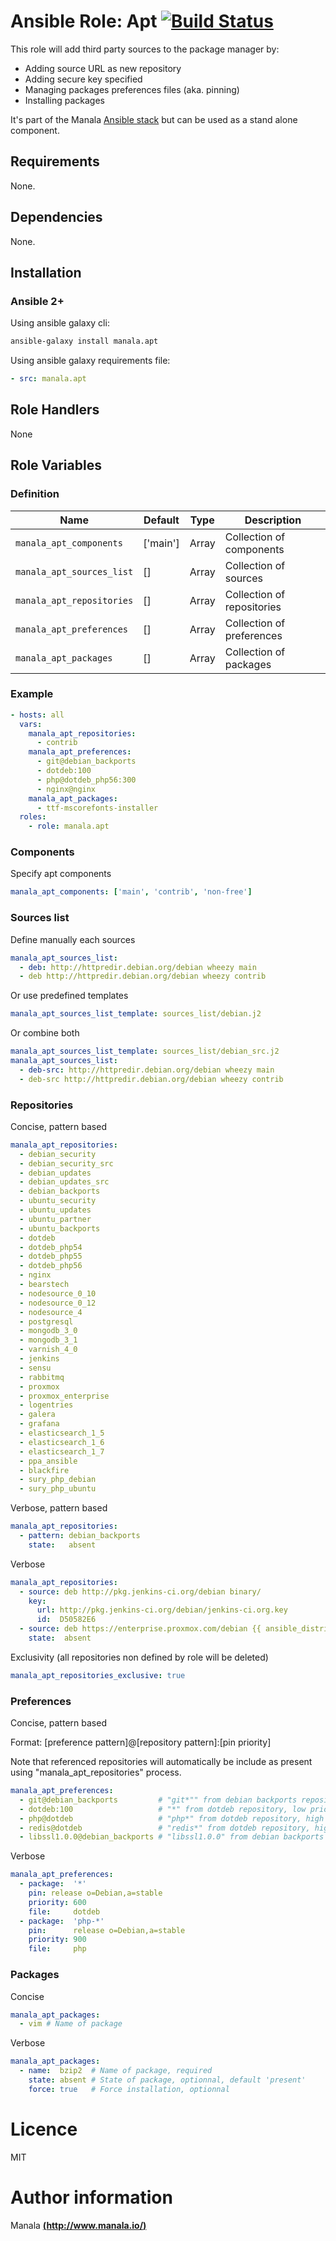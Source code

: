 # Ansible Role: Apt [![Build Status](https://travis-ci.org/manala/ansible-role-apt.svg?branch=master)](https://travis-ci.org/manala/ansible-role-apt)

This role will add third party sources to the package manager by:
- Adding source URL as new repository
- Adding secure key specified
- Managing packages preferences files (aka. pinning)
- Installing packages

It's part of the Manala <a href="http://www.manala.io" target="_blank">Ansible stack</a> but can be used as a stand alone component.

## Requirements

None.

## Dependencies

None.

## Installation

### Ansible 2+

Using ansible galaxy cli:

```bash
ansible-galaxy install manala.apt
```

Using ansible galaxy requirements file:

```yaml
- src: manala.apt
```

## Role Handlers

None

## Role Variables

### Definition

| Name                      | Default  | Type  | Description                |
| ------------------------- | -------- | ----- | -------------------------- |
| `manala_apt_components`   | ['main'] | Array | Collection of components   |
| `manala_apt_sources_list` | []       | Array | Collection of sources      |
| `manala_apt_repositories` | []       | Array | Collection of repositories |
| `manala_apt_preferences`  | []       | Array | Collection of preferences  |
| `manala_apt_packages`     | []       | Array | Collection of packages     |

### Example

```yaml
- hosts: all
  vars:
    manala_apt_repositories:
      - contrib
    manala_apt_preferences:
      - git@debian_backports
      - dotdeb:100
      - php@dotdeb_php56:300
      - nginx@nginx
    manala_apt_packages:
      - ttf-mscorefonts-installer
  roles:
    - role: manala.apt
```

### Components

Specify apt components

```yaml
manala_apt_components: ['main', 'contrib', 'non-free']
```

### Sources list

Define manually each sources

```yaml
manala_apt_sources_list:
  - deb: http://httpredir.debian.org/debian wheezy main
  - deb http://httpredir.debian.org/debian wheezy contrib
```

Or use predefined templates

```yaml
manala_apt_sources_list_template: sources_list/debian.j2
```

Or combine both

```yaml
manala_apt_sources_list_template: sources_list/debian_src.j2
manala_apt_sources_list:
  - deb-src: http://httpredir.debian.org/debian wheezy main
  - deb-src http://httpredir.debian.org/debian wheezy contrib
```

### Repositories

Concise, pattern based

```yaml
manala_apt_repositories:
  - debian_security
  - debian_security_src
  - debian_updates
  - debian_updates_src
  - debian_backports
  - ubuntu_security
  - ubuntu_updates
  - ubuntu_partner
  - ubuntu_backports
  - dotdeb
  - dotdeb_php54
  - dotdeb_php55
  - dotdeb_php56
  - nginx
  - bearstech
  - nodesource_0_10
  - nodesource_0_12
  - nodesource_4
  - postgresql
  - mongodb_3_0
  - mongodb_3_1
  - varnish_4_0
  - jenkins
  - sensu
  - rabbitmq
  - proxmox
  - proxmox_enterprise
  - logentries
  - galera
  - grafana
  - elasticsearch_1_5
  - elasticsearch_1_6
  - elasticsearch_1_7
  - ppa_ansible
  - blackfire
  - sury_php_debian
  - sury_php_ubuntu
```

Verbose, pattern based

```yaml
manala_apt_repositories:
  - pattern: debian_backports
    state:   absent
```

Verbose

```yaml
manala_apt_repositories:
  - source: deb http://pkg.jenkins-ci.org/debian binary/
    key:
      url: http://pkg.jenkins-ci.org/debian/jenkins-ci.org.key
      id:  D50582E6
  - source: deb https://enterprise.proxmox.com/debian {{ ansible_distribution_release }} pve-enterprise
    state:  absent
```

Exclusivity (all repositories non defined by role will be deleted)

```yaml
manala_apt_repositories_exclusive: true
```

### Preferences

Concise, pattern based

Format: [preference pattern]@[repository pattern]:[pin priority]

Note that referenced repositories will automatically be include as present using "manala_apt_repositories" process.

```yaml
manala_apt_preferences:
  - git@debian_backports         # "git*"" from debian backports repository, high priority
  - dotdeb:100                   # "*" from dotdeb repository, low priority
  - php@dotdeb                   # "php*" from dotdeb repository, high priority
  - redis@dotdeb                 # "redis*" from dotdeb repository, high priority
  - libssl1.0.0@debian_backports # "libssl1.0.0" from debian backports repository, high priority (in this case "libssl1.0.0" is not a pre-defined preference pattern; as a matter of consequence the package is directly used)
```

Verbose

```yaml
manala_apt_preferences:
  - package:  '*'
    pin: release o=Debian,a=stable
    priority: 600
    file:     dotdeb
  - package:  'php-*'
    pin:      release o=Debian,a=stable
    priority: 900
    file:     php      
```

### Packages

Concise

```yaml
manala_apt_packages:
  - vim # Name of package
```

Verbose

```yaml
manala_apt_packages:
  - name:  bzip2  # Name of package, required
    state: absent # State of package, optionnal, default 'present'
    force: true   # Force installation, optionnal
```

# Licence

MIT

# Author information

Manala [**(http://www.manala.io/)**](http://www.manala.io)
